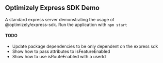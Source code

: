 ## Optimizely Express SDK Demo

A standard express server demonstrating the usage of @optimizely/express-sdk. Run the application with `npm start`

#### TODO
- Update package dependencies to be only dependent on the express sdk
- Show how to pass attributes to isFeatureEnabled
- Show how to use isRouteEnabled with a userId
